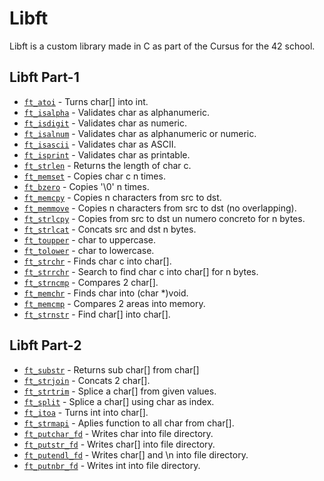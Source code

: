 # Libft

Libft is a custom library made in C as part of the Cursus for the 42 school.

## Libft Part-1

- [`ft_atoi`](ft_atoi.c)                  - Turns char[] into int.
- [`ft_isalpha`](ft_isalpha.c)            - Validates char as alphanumeric.
- [`ft_isdigit`](ft_isdigit.c)            - Validates char as numeric.
- [`ft_isalnum`](ft_isalnum.c)            - Validates char as alphanumeric or numeric.
- [`ft_isascii`](ft_isascii.c)            - Validates char as ASCII.
- [`ft_isprint`](ft_isprint.c)            - Validates char as printable.
- [`ft_strlen`](ft_strlen.c)              - Returns the length of char c.
- [`ft_memset`](ft_memset.c)              - Copies char c n times.
- [`ft_bzero`](ft_bzero.c)                - Copies '\0' n times. 
- [`ft_memcpy`](ft_memcpy.c)              - Copies n characters from src to dst.
- [`ft_memmove`](ft_memmove.c)            - Copies n characters from src to dst (no overlapping).
- [`ft_strlcpy`](ft_strlcpy.c)            - Copies from src to dst un numero concreto for n bytes.
- [`ft_strlcat`](ft_strlcat.c)            - Concats src and dst n bytes.
- [`ft_toupper`](ft_toupper.c)            - char to uppercase.
- [`ft_tolower`](ft_tolower.c)            - char to lowercase.
- [`ft_strchr`](ft_strchr.c)              - Finds char c into char[].
- [`ft_strrchr`](ft_strrchr.c)            - Search to find char c into char[] for n bytes.
- [`ft_strncmp`](ft_strncmp.c)            - Compares 2 char[].
- [`ft_memchr`](ft_memchr.c)              - Finds char into (char *)void.
- [`ft_memcmp`](ft_memcmp.c)              - Compares 2 areas into memory.
- [`ft_strnstr`](ft_strnstr.c)            - Find char[] into char[].

## Libft Part-2
- [`ft_substr`](ft_substr.c)	          - Returns sub char[] from char[]
- [`ft_strjoin`](ft_strjoin.c)	          - Concats 2 char[].
- [`ft_strtrim`](ft_strtrim.c)	          - Splice a char[] from given values.
- [`ft_split`](ft_split.c)	              - Splice a char[] using char as index.
- [`ft_itoa`](ft_itoa.c)	              - Turns int into char[]. 
- [`ft_strmapi`](ft_strmapi.c)            - Aplies function to all char from char[]. 
- [`ft_putchar_fd`](ft_putchar_fd.c)      - Writes char into file directory.
- [`ft_putstr_fd`](ft_putstr_fd.c)        - Writes char[] into file directory.
- [`ft_putendl_fd`](ft_putendl_fd.c)	  - Writes char[] and \n into file directory.
- [`ft_putnbr_fd`](ft_putnbr_fd.c)	      - Writes int into file directory.